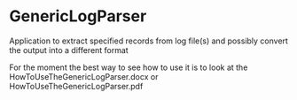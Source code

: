 # GenericLogParser
Application to extract specified records from log file(s) and possibly convert the output into a different format

For the moment the best way to see how to use it is to look at the HowToUseTheGenericLogParser.docx or HowToUseTheGenericLogParser.pdf
